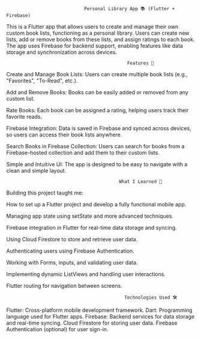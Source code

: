                                  Personal Library App 📚 (Flutter + Firebase)
This is a Flutter app that allows users to create and manage their own custom book lists, functioning as a personal library.
Users can create new lists, add or remove books from these lists, and assign ratings to each book. 
The app uses Firebase for backend support, enabling features like data storage and synchronization across devices.

                                                 Features 🚀
Create and Manage Book Lists: Users can create multiple book lists (e.g., "Favorites", "To-Read", etc.).

Add and Remove Books: Books can be easily added or removed from any custom list.

Rate Books: Each book can be assigned a rating, helping users track their favorite reads.

Firebase Integration: Data is saved in Firebase and synced across devices, so users can access their book lists anywhere.

Search Books in Firebase Collection: Users can search for books from a Firebase-hosted collection and add them to their custom lists.

Simple and Intuitive UI: The app is designed to be easy to navigate with a clean and simple layout.

                                              What I Learned 🧠
Building this project taught me:

How to set up a Flutter project and develop a fully functional mobile app.

Managing app state using setState and more advanced techniques.

Firebase integration in Flutter for real-time data storage and syncing.

Using Cloud Firestore to store and retrieve user data.

Authenticating users using Firebase Authentication.

Working with Forms, inputs, and validating user data.

Implementing dynamic ListViews and handling user interactions.

Flutter routing for navigation between screens.

                                                Technologies Used 🛠
Flutter: Cross-platform mobile development framework.
Dart: Programming language used for Flutter apps.
Firebase: Backend services for data storage and real-time syncing.
Cloud Firestore for storing user data.
Firebase Authentication (optional) for user sign-in.
